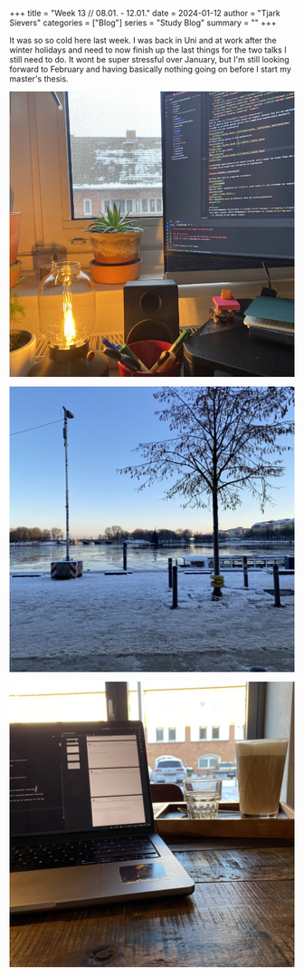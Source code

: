 +++
title = "Week 13 // 08.01. - 12.01."
date = 2024-01-12
author = "Tjark Sievers"
categories = ["Blog"]
series = "Study Blog"
summary = ""
+++

It was so so cold here last week. I was back in Uni and at work after the winter holidays and need to now finish up the last things for the two talks I still need to do. It wont be super stressful over January, but I'm still looking forward to February and having basically nothing going on before I start my master's thesis.

![image](studyblog_1.jpg)

![image](studyblog_2.jpg)

![image](studyblog_3.jpg)
